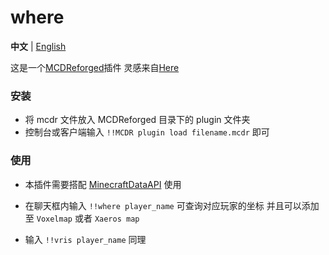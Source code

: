 # where
**中文** | [English](./README_EN.md)

这是一个[MCDReforged](https://github.com/Fallen-Breath/MCDReforged)插件
灵感来自[Here](https://github.com/TISUnion/Here)

### 安装
- 将 mcdr 文件放入 MCDReforged 目录下的 plugin 文件夹
- 控制台或客户端输入 `!!MCDR plugin load filename.mcdr` 即可

### 使用
- 本插件需要搭配 [MinecraftDataAPI](https://github.com/MCDReforged/MinecraftDataAPI) 使用

- 在聊天框内输入 `!!where player_name` 可查询对应玩家的坐标 并且可以添加至 `Voxelmap` 或者 `Xaeros map`
- 输入 `!!vris player_name` 同理